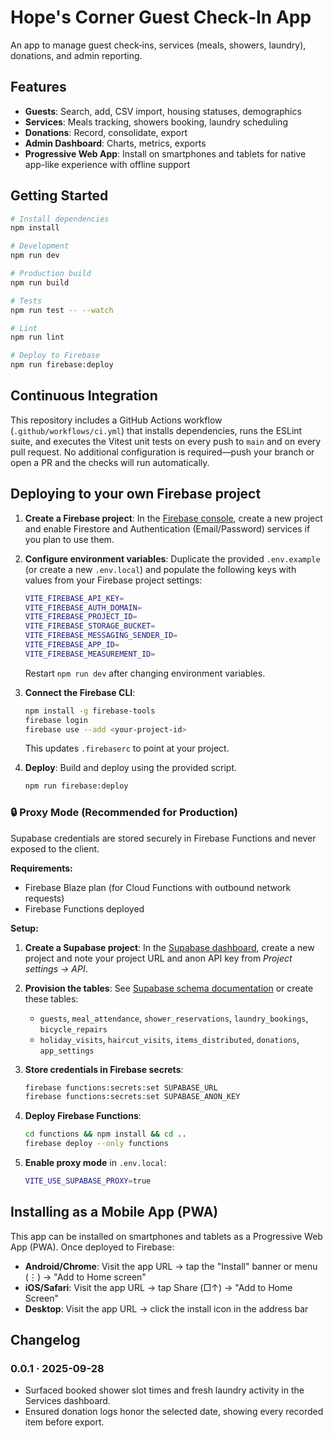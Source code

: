 # Hope's Corner Guest Check‑In App

An app to manage guest check‑ins, services (meals, showers, laundry), donations, and admin reporting.

## Features

- **Guests**: Search, add, CSV import, housing statuses, demographics
- **Services**: Meals tracking, showers booking, laundry scheduling
- **Donations**: Record, consolidate, export
- **Admin Dashboard**: Charts, metrics, exports
- **Progressive Web App**: Install on smartphones and tablets for native app-like experience with offline support

## Getting Started

```bash
# Install dependencies
npm install

# Development
npm run dev

# Production build
npm run build

# Tests
npm run test -- --watch

# Lint
npm run lint

# Deploy to Firebase
npm run firebase:deploy
```

## Continuous Integration

This repository includes a GitHub Actions workflow (`.github/workflows/ci.yml`) that installs dependencies, runs the ESLint suite, and executes the Vitest unit tests on every push to `main` and on every pull request. No additional configuration is required—push your branch or open a PR and the checks will run automatically.

## Deploying to your own Firebase project

1. **Create a Firebase project**: In the [Firebase console](https://console.firebase.google.com/), create a new project and enable Firestore and Authentication (Email/Password) services if you plan to use them.
2. **Configure environment variables**: Duplicate the provided `.env.example` (or create a new `.env.local`) and populate the following keys with values from your Firebase project settings:

   ```bash
   VITE_FIREBASE_API_KEY=
   VITE_FIREBASE_AUTH_DOMAIN=
   VITE_FIREBASE_PROJECT_ID=
   VITE_FIREBASE_STORAGE_BUCKET=
   VITE_FIREBASE_MESSAGING_SENDER_ID=
   VITE_FIREBASE_APP_ID=
   VITE_FIREBASE_MEASUREMENT_ID=
   ```

   Restart `npm run dev` after changing environment variables.

3. **Connect the Firebase CLI**:

   ```bash
   npm install -g firebase-tools
   firebase login
   firebase use --add <your-project-id>
   ```

   This updates `.firebaserc` to point at your project.

4. **Deploy**: Build and deploy using the provided script.

   ```bash
   npm run firebase:deploy
   ```

### 🔒 Proxy Mode (Recommended for Production)

Supabase credentials are stored securely in Firebase Functions and never exposed to the client.

**Requirements:**

- Firebase Blaze plan (for Cloud Functions with outbound network requests)
- Firebase Functions deployed

**Setup:**

1. **Create a Supabase project**: In the [Supabase dashboard](https://app.supabase.com/), create a new project and note your project URL and anon API key from _Project settings → API_.

2. **Provision the tables**: See [Supabase schema documentation](./docs/supabase/schema.sql) or create these tables:
   - `guests`, `meal_attendance`, `shower_reservations`, `laundry_bookings`, `bicycle_repairs`
   - `holiday_visits`, `haircut_visits`, `items_distributed`, `donations`, `app_settings`

3. **Store credentials in Firebase secrets**:

   ```bash
   firebase functions:secrets:set SUPABASE_URL
   firebase functions:secrets:set SUPABASE_ANON_KEY
   ```

4. **Deploy Firebase Functions**:

   ```bash
   cd functions && npm install && cd ..
   firebase deploy --only functions
   ```

5. **Enable proxy mode** in `.env.local`:
   ```bash
   VITE_USE_SUPABASE_PROXY=true
   ```

## Installing as a Mobile App (PWA)

This app can be installed on smartphones and tablets as a Progressive Web App (PWA). Once deployed to Firebase:

- **Android/Chrome**: Visit the app URL → tap the "Install" banner or menu (⋮) → "Add to Home screen"
- **iOS/Safari**: Visit the app URL → tap Share (□↑) → "Add to Home Screen"
- **Desktop**: Visit the app URL → click the install icon in the address bar

## Changelog

### 0.0.1 · 2025-09-28

- Surfaced booked shower slot times and fresh laundry activity in the Services dashboard.
- Ensured donation logs honor the selected date, showing every recorded item before export.
